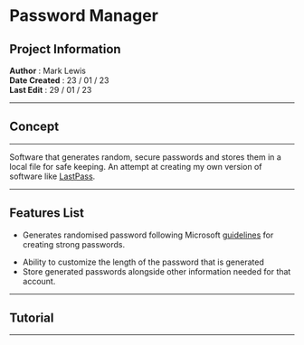 # Password Manager

## Project Information

**Author** : Mark Lewis  
**Date Created** : 23 / 01 / 23  
**Last Edit** : 29 / 01 / 23

---

## Concept

---

Software that generates random, secure passwords and stores them in a local file for safe keeping. An attempt at creating my own version of software like [LastPass](https://wwww.laspass.com "Official Lastpass Website").

---

## Features List

-   Generates randomised password following Microsoft [guidelines](https://support.microsoft.com/en-us/windows/create-and-use-strong-passwords- "Microsoft guidelines") for creating strong passwords.
<!-- finish microsoft link -->
-   Ability to customize the length of the password that is generated
-   Store generated passwords alongside other information needed for that account.
---

## Tutorial
<!-- Add tutorial -->
---